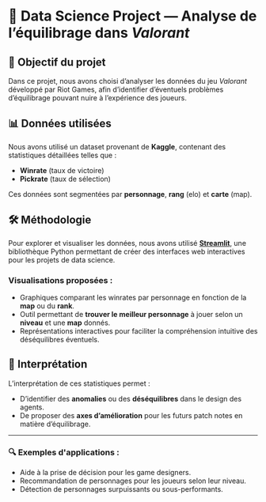 # 🧠 Data Science Project — Analyse de l’équilibrage dans *Valorant*

## 🎯 Objectif du projet

Dans ce projet, nous avons choisi d’analyser les données du jeu *Valorant* développé par Riot Games, afin d’identifier d’éventuels problèmes d’équilibrage pouvant nuire à l’expérience des joueurs.

## 📊 Données utilisées

Nous avons utilisé un dataset provenant de **Kaggle**, contenant des statistiques détaillées telles que :

- **Winrate** (taux de victoire)
- **Pickrate** (taux de sélection)

Ces données sont segmentées par **personnage**, **rang** (elo) et **carte** (map).

## 🛠️ Méthodologie

Pour explorer et visualiser les données, nous avons utilisé [**Streamlit**](https://docs.streamlit.io/
), une bibliothèque Python permettant de créer des interfaces web interactives pour les projets de data science.

### Visualisations proposées :

- Graphiques comparant les winrates par personnage en fonction de la **map** ou du **rank**.
- Outil permettant de **trouver le meilleur personnage** à jouer selon un **niveau** et une **map** donnés.
- Représentations interactives pour faciliter la compréhension intuitive des déséquilibres éventuels.

## 🧩 Interprétation

L’interprétation de ces statistiques permet :

- D’identifier des **anomalies** ou des **déséquilibres** dans le design des agents.
- De proposer des **axes d’amélioration** pour les futurs patch notes en matière d’équilibrage.

---

### 🔍 Exemples d'applications :

- Aide à la prise de décision pour les game designers.
- Recommandation de personnages pour les joueurs selon leur niveau.
- Détection de personnages surpuissants ou sous-performants.
